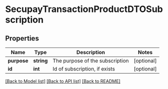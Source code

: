 # SecupayTransactionProductDTOSubscription

## Properties
Name | Type | Description | Notes
------------ | ------------- | ------------- | -------------
**purpose** | **string** | The purpose of the subscription | [optional] 
**id** | **int** | Id of subscription, if exists | [optional] 

[[Back to Model list]](../README.md#documentation-for-models) [[Back to API list]](../README.md#documentation-for-api-endpoints) [[Back to README]](../README.md)


